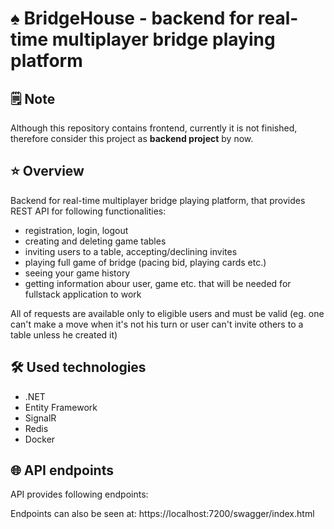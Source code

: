 # :spades: BridgeHouse - backend for real-time multiplayer bridge playing platform

## :spiral_notepad: Note
Although this repository contains frontend, currently it is not finished, therefore consider this project as **backend project** by now. 

## :star: Overview

Backend for real-time multiplayer bridge playing platform, that provides REST API for following functionalities:
- registration, login, logout
- creating and deleting game tables
- inviting users to a table, accepting/declining invites
- playing full game of bridge (pacing bid, playing cards etc.)
- seeing your game history
- getting information abour user, game etc. that will be needed for fullstack application to work

All of requests are available only to eligible users and must be valid (eg. one can't make a move when it's not his turn or user can't invite others to a table unless he created it)

## :hammer_and_wrench: Used technologies
- .NET
- Entity Framework
- SignalR
- Redis
- Docker

## :globe_with_meridians: API endpoints

API provides following endpoints:


Endpoints can also be seen at: https://localhost:7200/swagger/index.html

